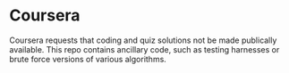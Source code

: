 # Coursera
Coursera requests that coding and quiz solutions not be made publically available.  This repo contains ancillary code, such as testing harnesses or brute force versions of various algorithms.

